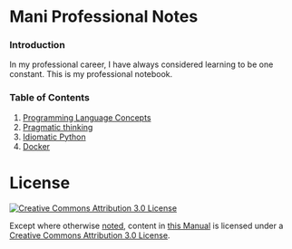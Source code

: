 # Mani Professional Notes

### Introduction
In my professional career, I have always considered learning to be one constant. This is my professional notebook.

### Table of Contents

1. [Programming Language Concepts](lang-concepts)
2. [Pragmatic thinking](pragmatic-thinking)
3. [Idiomatic Python](idiomatic-python)
4. [Docker](docker)

# License

[![Creative Commons Attribution 3.0 License](https://i.creativecommons.org/l/by/3.0/88x31.png)](http://creativecommons.org/licenses/by/3.0/)

Except where otherwise [noted](http://creativecommons.org/policies#license), content in [this Manual](https://github.com/open-learning-exchange/GitHub-For-Writers-Manual) is licensed under a [Creative Commons Attribution 3.0 License](http://creativecommons.org/licenses/by/3.0/).
